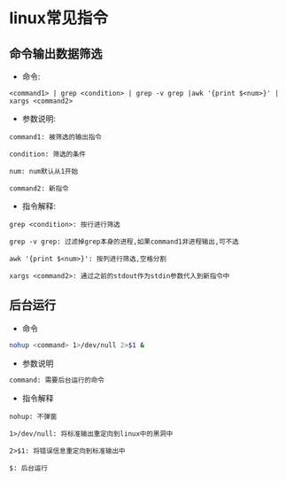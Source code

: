 # linux常见指令

## 命令输出数据筛选

* 命令:

```Shell script
<command1> | grep <condition> | grep -v grep |awk '{print $<num>}' | xargs <command2>
```

* 参数说明:

```text
command1: 被筛选的输出指令

condition: 筛选的条件

num: num默认从1开始

command2: 新指令
```

* 指令解释:
  
```text
grep <condition>: 按行进行筛选

grep -v grep: 过滤掉grep本身的进程,如果command1非进程输出,可不选

awk '{print $<num>}': 按列进行筛选,空格分割

xargs <command2>: 通过之前的stdout作为stdin参数代入到新指令中
```

## 后台运行

* 命令

```bash
nohup <command> 1>/dev/null 2>$1 &
```
* 参数说明

```bash
command: 需要后台运行的命令
```
* 指令解释

```text
nohup: 不弹窗

1>/dev/null: 将标准输出重定向到linux中的黑洞中

2>$1: 将错误信息重定向到标准输出中

$: 后台运行
```
